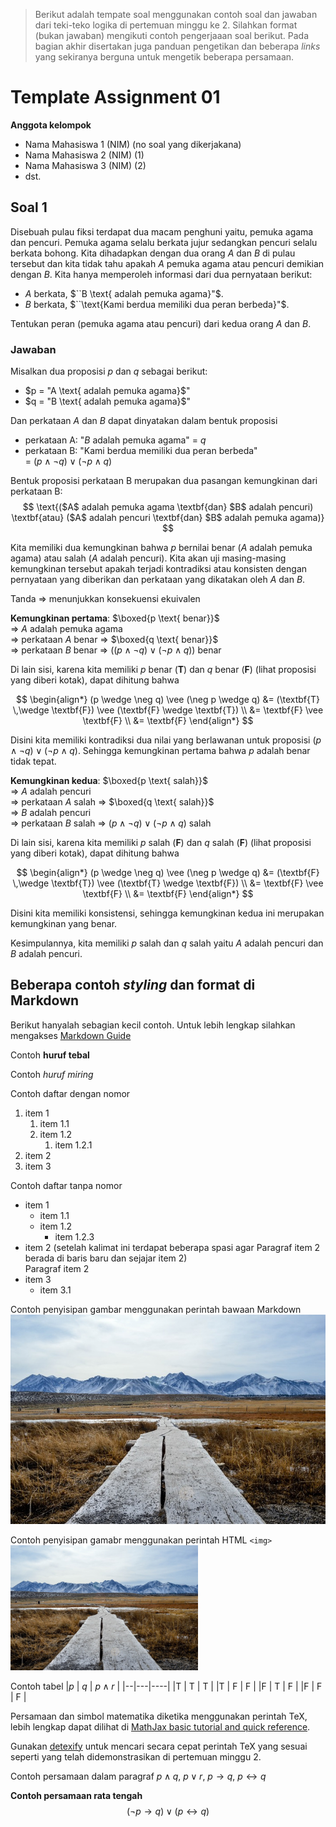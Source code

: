 > Berikut adalah tempate soal menggunakan contoh soal
> dan jawaban dari teki-teko logika di pertemuan minggu
> ke 2. Silahkan format (bukan jawaban) mengikuti contoh 
> pengerjaaan soal berikut.
> Pada bagian akhir disertakan juga panduan pengetikan
> dan beberapa *links* yang sekiranya berguna
> untuk mengetik beberapa persamaan.

# Template Assignment 01

**Anggota kelompok**
- Nama Mahasiswa 1 (NIM) (no soal yang dikerjakana)
- Nama Mahasiswa 2 (NIM) (1)
- Nama Mahasiswa 3 (NIM) (2)
- dst.


## Soal 1

Disebuah pulau fiksi terdapat dua macam penghuni yaitu,
pemuka agama dan pencuri. Pemuka agama selalu berkata jujur
sedangkan pencuri selalu berkata bohong. Kita dihadapkan
dengan dua orang $A$ dan $B$ di pulau tersebut dan kita
tidak tahu apakah $A$ pemuka agama atau pencuri demikian
dengan $B$. Kita hanya memperoleh informasi dari dua 
pernyataan berikut:
- $A$ berkata, $``B \text{ adalah pemuka agama}"$.
- $B$ berkata, $``\text{Kami berdua memiliki dua peran berbeda}"$.

Tentukan peran (pemuka agama atau pencuri) dari 
kedua orang $A$ dan $B$.

### Jawaban

Misalkan dua proposisi $p$ dan $q$ sebagai berikut:
- $p = "A \text{ adalah pemuka agama}$"
- $q = "B \text{ adalah pemuka agama}$"

Dan perkataan $A$ dan $B$ dapat dinyatakan dalam bentuk 
proposisi 
- perkataan A: "$B$ adalah pemuka agama" = $q$
- perkataan B: "Kami berdua memiliki dua peran berbeda"    
  = $(p \wedge \neg q) \vee (\neg p \wedge q)$

Bentuk proposisi perkataan B merupakan dua pasangan 
kemungkinan dari perkataan B:    
$$
\text{($A$ adalah pemuka agama 
      \textbf{dan} $B$ adalah pencuri) 
\textbf{atau} 
  ($A$ adalah pencuri \textbf{dan} $B$ adalah pemuka agama)}
$$

Kita memiliki dua kemungkinan bahwa $p$ bernilai benar 
($A$ adalah pemuka agama) atau salah ($A$ adalah pencuri). 
Kita akan uji masing-masing kemungkinan tersebut apakah
terjadi kontradiksi atau konsisten dengan pernyataan 
yang diberikan dan perkataan yang dikatakan oleh $A$ dan $B$.

Tanda $\Rightarrow$ menunjukkan konsekuensi ekuivalen   

**Kemungkinan pertama**: $\boxed{p \text{ benar}}$  
$\Rightarrow$ $A$ adalah pemuka agama    
$\Rightarrow$ perkataan $A$ benar 
  $\Rightarrow$ $\boxed{q \text{ benar}}$    
$\Rightarrow$ perkataan $B$ benar 
  $\Rightarrow$ $((p \wedge \neg q) \vee (\neg p \wedge q))$ benar

Di lain sisi, karena kita memiliki $p$ benar ($\textbf{T}$) dan 
$q$ benar ($\textbf{F}$) (lihat proposisi yang diberi kotak), 
dapat dihitung bahwa 

$$
\begin{align*}
  (p \wedge \neg q) \vee (\neg p \wedge q) 
    &= (\textbf{T} \,\wedge \textbf{F}) 
        \vee (\textbf{F} \wedge \textbf{T}) \\
    &= \textbf{F} \vee \textbf{F} \\
    &= \textbf{F} 
\end{align*} 
$$

Disini kita memiliki kontradiksi dua nilai yang berlawanan
untuk proposisi $(p \wedge \neg q) \vee (\neg p \wedge q)$. 
Sehingga kemungkinan pertama bahwa $p$ adalah benar tidak tepat.

**Kemungkinan kedua**: $\boxed{p \text{ salah}}$   
$\Rightarrow$ $A$ adalah pencuri    
$\Rightarrow$ perkataan $A$ salah
  $\Rightarrow$ $\boxed{q \text{ salah}}$     
$\Rightarrow$ $B$ adalah pencuri    
$\Rightarrow$ perkataan $B$ salah
  $\Rightarrow$ $(p \wedge \neg q) \vee (\neg p \wedge q)$ salah

Di lain sisi, karena kita memiliki $p$ salah ($\textbf{F}$) dan
$q$ salah ($\textbf{F}$) (lihat proposisi yang diberi kotak),
dapat dihitung bahwa

$$
\begin{align*}
  (p \wedge \neg q) \vee (\neg p \wedge q) 
    &= (\textbf{F} \,\wedge \textbf{T}) 
        \vee (\textbf{T} \wedge \textbf{F}) \\
    &= \textbf{F} \vee \textbf{F} \\
    &= \textbf{F} 
\end{align*} 
$$

Disini kita memiliki konsistensi, sehingga kemungkinan kedua ini
merupakan kemungkinan yang benar.

Kesimpulannya, kita memiliki $p$ salah dan $q$ salah yaitu
$A$ adalah pencuri dan $B$ adalah pencuri.


## Beberapa contoh _styling_ dan format di Markdown
Berikut hanyalah sebagian kecil contoh. Untuk lebih lengkap
silahkan mengakses [Markdown Guide](https://www.markdownguide.org/)

Contoh **huruf tebal**

Contoh _huruf miring_


Contoh daftar dengan nomor 
1. item 1
   1. item 1.1
   2. item 1.2
      1. item 1.2.1
2. item 2
3. item 3

Contoh daftar tanpa nomor 
- item 1 
  - item 1.1
  - item 1.2
    - item 1.2.3
- item 2 (setelah kalimat ini terdapat beberapa spasi
  agar Paragraf item 2 berada di baris baru dan sejajar 
  item 2)    
  Paragraf item 2
- item 3
  - item 3.1


Contoh penyisipan gambar menggunakan perintah bawaan 
Markdown
![nama_image](pexels-photo-41126.jpeg)

Contoh penyisipan gamabr menggunakan perintah HTML `<img>`
<img src="./pexels-photo-41126.jpeg" width=300>


Contoh tabel
|$p$ | $q$ | $p \wedge r$  |
|--|---|----|
|T | T | T  | 
|T | F | F  | 
|F | T | F  | 
|F | F | F  | 

Persamaan dan simbol matematika diketika menggunakan
perintah TeX, lebih lengkap dapat dilihat di 
[MathJax basic tutorial and quick reference](https://math.meta.stackexchange.com/questions/5020/mathjax-basic-tutorial-and-quick-reference).    

Gunakan [detexify](https://detexify.kirelabs.org/classify.html) untuk mencari secara cepat perintah TeX yang sesuai
seperti yang telah didemonstrasikan di pertemuan minggu 2.

Contoh persamaan dalam paragraf $p \wedge q$, 
$p \vee r$, 
$p \rightarrow q$,
$p \leftrightarrow q$

**Contoh persamaan rata tengah**
$$
 (\neg p \rightarrow q) \vee (p \leftrightarrow q) 
$$

